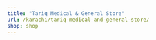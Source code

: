 ```yaml
---
title: "Tariq Medical & General Store"
url: /karachi/tariq-medical-and-general-store/
shop: shop
---
```

